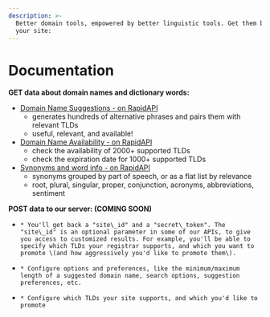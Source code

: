 ```yaml
---
description: >-
  Better domain tools, empowered by better linguistic tools. Get them both for
  your site:
---
```


# Documentation

**GET data about domain names and dictionary words:**

* [Domain Name Suggestions - on RapidAPI](https://rapidapi.com/nlp-studio/api/domain-name-search1)
  * generates hundreds of alternative phrases and pairs them with relevant TLDs
  * useful, relevant, and available!
* [Domain Name Availability - on RapidAPI](https://rapidapi.com/nlp-studio/api/domain-name-search1)
  * check the availability of 2000+ supported TLDs
  * check the expiration date for 1000+ supported TLDs
* [Synonyms and word info - on RapidAPI](https://rapidapi.com/nlp-studio/api/nlp-thesaurus1)
  * synonyms grouped by part of speech, or as a flat list by relevance
  * root, plural, singular, proper, conjunction, acronyms, abbreviations, sentiment

**POST data to our server: \(COMING SOON\)**

* ~~~~[~~Create an account~~](account.md#create-a-new-account)~~~~
  * You'll get back a "site\_id" and a "secret\_token". The "site\_id" is an optional parameter in some of our APIs, to give you access to customized results. For example, you'll be able to specify which TLDs your registrar supports, and which you want to promote \(and how aggressively you'd like to promote them\).
* ~~~~[~~Options~~](account.md#options)~~~~
  * Configure options and preferences, like the minimum/maximum length of a suggested domain name, search options, suggestion preferences, etc.
* ~~~~[~~TLDs~~](account.md#tlds)~~~~
  * Configure which TLDs your site supports, and which you'd like to promote





